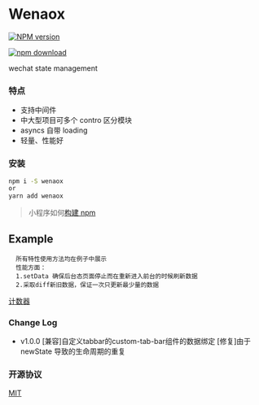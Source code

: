 # Wenaox

[![NPM version][npm-image]][npm-url]

[![npm download][download-image]][download-url]

[npm-image]: https://img.shields.io/npm/v/wenaox.svg?style=flat-square
[npm-url]: https://npmjs.org/package/wenaox
[download-image]: https://img.shields.io/npm/dm/wenaox.svg?style=flat-square
[download-url]: https://npmjs.org/package/wenaox
[renaox-url]: https://github.com/cnyballk/renaox
[miniprogram-url]: https://developers.weixin.qq.com/miniprogram/dev/devtools/npm.html?search-key=npm

wechat state management

### 特点

- 支持中间件
- 中大型项目可多个 contro 区分模块
- asyncs 自带 loading
- 轻量、性能好

### 安装

```bash
npm i -S wenaox
or
yarn add wenaox
```

> 小程序如何[构建 npm][miniprogram-url]

## Example

      所有特性使用方法均在例子中展示
      性能方面：
      1.setData 确保后台态页面停止而在重新进入前台的时候刷新数据
      2.采取diff新旧数据，保证一次只更新最少量的数据

[计数器](https://github.com/phonycode/wenaox/tree/master/example/count)


### Change Log
- v1.0.0
  [兼容]自定义tabbar的custom-tab-bar组件的数据绑定
  [修复]由于 newState 导致的生命周期的重复

### 开源协议

[MIT](https://github.com/phonycode/wenaox/blob/master/LICENSE)
